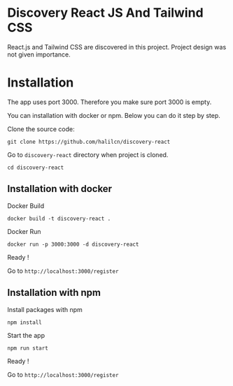# Discovery React JS And Tailwind CSS

React.js and Tailwind CSS are discovered in this project. Project design was not given importance.


# Installation

The app uses port 3000. Therefore you make sure port 3000 is empty.

You can installation with docker or npm. Below you can do it step by step.

Clone the source code:

```
git clone https://github.com/halilcn/discovery-react
```

Go to `discovery-react` directory when project is cloned.

````
cd discovery-react
````

## Installation with docker

Docker Build

```
docker build -t discovery-react .
```

Docker Run

```
docker run -p 3000:3000 -d discovery-react
```

Ready !

Go to ```http://localhost:3000/register```

## Installation with npm

Install packages with npm

```
npm install
```

Start the app

```
npm run start
```
Ready !

Go to ```http://localhost:3000/register``` 
